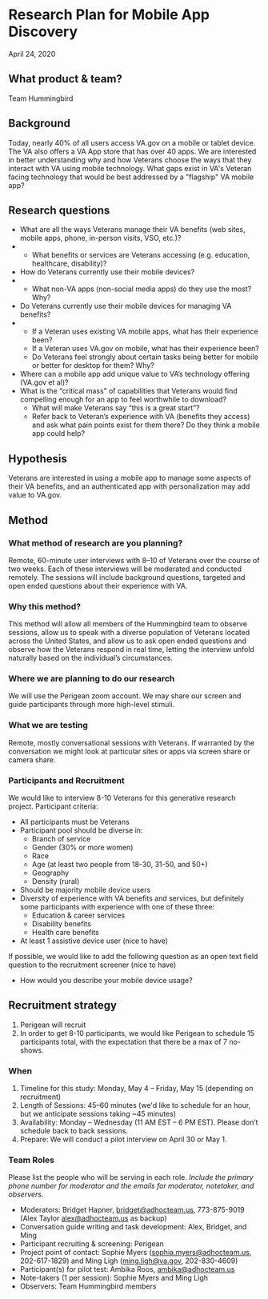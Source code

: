 
# Research Plan for Mobile App Discovery

April 24, 2020

## What product & team?

Team Hummingbird

## Background

Today, nearly 40% of all users access VA.gov on a mobile or tablet device. The VA also offers a VA App store that has over 40 apps. We are interested in better understanding why and how Veterans choose the ways that they interact with VA using mobile technology. What gaps exist in VA's Veteran facing technology that would be best addressed by a "flagship" VA mobile app? 

## Research questions

- What are all the ways Veterans manage their VA benefits (web sites, mobile apps, phone, in-person visits, VSO, etc.)?
- - What benefits or services are Veterans accessing (e.g. education, healthcare, disability)?
- How do Veterans currently use their mobile devices?
- - What non-VA apps (non-social media apps) do they use the most? Why? 
- Do Veterans currently use their mobile devices for managing VA benefits? 
- - If a Veteran uses existing VA mobile apps, what has their experience been?
  - If a Veteran uses VA.gov on mobile, what has their experience been?
  - Do Veterans feel strongly about certain tasks being better for mobile or better for desktop for them? Why?
- Where can a mobile app add unique value to VA’s technology offering (VA.gov et al)?
- What is the “critical mass” of capabilities that Veterans would find compelling enough for an app to feel worthwhile to download?
  - What will make Veterans say “this is a great start”?
  - Refer back to Veteran’s experience with VA (benefits they access) and ask what pain points exist for them there? Do they think a mobile app could help?


## Hypothesis

Veterans are interested in using a mobile app to manage some aspects of their VA benefits, and an authenticated app with personalization may add value to VA.gov. 


## Method 

### What method of research are you planning?

Remote, 60-minute user interviews with 8–10 of Veterans over the course of two weeks. Each of these interviews will be moderated and conducted remotely. The sessions will include background questions, targeted and open ended questions about their experience with VA.

### Why this method?

This method will allow all members of the Hummingbird team to observe sessions, allow us to speak with a diverse population of Veterans located across the United States, and allow us to ask open ended questions and observe how the Veterans respond in real time, letting the interview unfold naturally based on the individual’s circumstances. 

### Where we are planning to do our research

We will use the Perigean zoom account. We may share our screen and guide participants through more high-level stimuli.

### What we are testing

Remote, mostly conversational sessions with Veterans. If warranted by the conversation we might look at particular sites or apps via screen share or camera share.

### Participants and Recruitment

We would like to interview 8-10 Veterans for this generative research project. Participant criteria: 
- All participants must be Veterans
- Participant pool should be diverse in:
  - Branch of service
  - Gender (30% or more women)
  - Race
  - Age (at least two people from 18-30, 31-50, and 50+)
  - Geography
  - Density (rural)
- Should be majority mobile device users 
- Diversity of experience with VA benefits and services, but definitely some participants with experience with one of these three: 
  - Education & career services
  - Disability benefits
  - Health care benefits
- At least 1 assistive device user (nice to have)

If possible, we would like to add the following question as an open text field question to the recruitment screener (nice to have)
- How would you describe your mobile device usage?

## Recruitment strategy

1. Perigean will recruit
2. In order to get 8-10 participants, we would like Perigean to schedule 15 participants total, with the expectation that there be a max of 7 no-shows.


### When

1. Timeline for this study: Monday, May 4 – Friday, May 15 (depending on recruitment)
2. Length of Sessions: 45–60 minutes (we'd like to schedule for an hour, but we anticipate sessions taking ~45 minutes)
3. Availability: Monday – Wednesday (11 AM EST – 6 PM EST). Please don’t schedule back to back sessions.
4. Prepare: We will conduct a pilot interview on April 30 or May 1.


### Team Roles

Please list the people who will be serving in each role. *Include the primary phone number for moderator and the emails for moderator, notetaker, and observers.*

- Moderators: Bridget Hapner, bridget@adhocteam.us, 773-875-9019 (Alex Taylor alex@adhocteam.us as backup)
- Conversation guide writing and task development: Alex, Bridget, and Ming
- Participant recruiting & screening: Perigean
- Project point of contact: Sophie Myers (sophia.myers@adhocteam.us, 202-617-1829) and Ming Ligh (ming.ligh@va.gov, 202-830-4609)
- Participant(s) for pilot test: Ambika Roos, ambika@adhocteam.us 
- Note-takers (1 per session): Sophie Myers and Ming Ligh
- Observers: Team Hummingbird members
